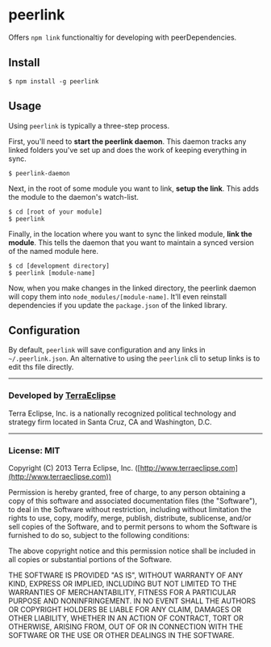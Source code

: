 peerlink
========

Offers `npm link` functionaltiy for developing with peerDependencies.

Install
-------

```
$ npm install -g peerlink
```

Usage
-----

Using `peerlink` is typically a three-step process.

First, you'll need to **start the peerlink daemon**. This daemon tracks any linked
folders you've set up and does the work of keeping everything in sync.

```
$ peerlink-daemon
```

Next, in the root of some module you want to link, **setup the link**. This adds
the module to the daemon's watch-list.

```
$ cd [root of your module]
$ peerlink
```

Finally, in the location where you want to sync the linked module, **link the
module**. This tells the daemon that you want to maintain a synced version of
the named module here.

```
$ cd [development directory]
$ peerlink [module-name]
```

Now, when you make changes in the linked directory, the peerlink daemon will
copy them into `node_modules/[module-name]`. It'll even reinstall dependencies
if you update the `package.json` of the linked library.

Configuration
--------------

By default, `peerlink` will save configuration and any links in `~/.peerlink.json`.
An alternative to using the `peerlink` cli to setup links is to edit ths file
directly.


- - -

### Developed by [TerraEclipse](https://github.com/TerraEclipse)

Terra Eclipse, Inc. is a nationally recognized political technology and
strategy firm located in Santa Cruz, CA and Washington, D.C.

- - -

### License: MIT
Copyright (C) 2013 Terra Eclipse, Inc. ([http://www.terraeclipse.com](http://www.terraeclipse.com))

Permission is hereby granted, free of charge, to any person obtaining a copy
of this software and associated documentation files (the &quot;Software&quot;), to deal
in the Software without restriction, including without limitation the rights
to use, copy, modify, merge, publish, distribute, sublicense, and/or sell
copies of the Software, and to permit persons to whom the Software is furnished
to do so, subject to the following conditions:

The above copyright notice and this permission notice shall be included in
all copies or substantial portions of the Software.

THE SOFTWARE IS PROVIDED &quot;AS IS&quot;, WITHOUT WARRANTY OF ANY KIND, EXPRESS OR
IMPLIED, INCLUDING BUT NOT LIMITED TO THE WARRANTIES OF MERCHANTABILITY,
FITNESS FOR A PARTICULAR PURPOSE AND NONINFRINGEMENT. IN NO EVENT SHALL THE
AUTHORS OR COPYRIGHT HOLDERS BE LIABLE FOR ANY CLAIM, DAMAGES OR OTHER
LIABILITY, WHETHER IN AN ACTION OF CONTRACT, TORT OR OTHERWISE, ARISING FROM,
OUT OF OR IN CONNECTION WITH THE SOFTWARE OR THE USE OR OTHER DEALINGS IN THE
SOFTWARE.
